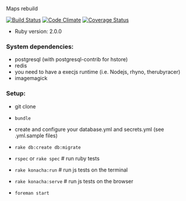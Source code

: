 Maps rebuild

[![Build Status](https://travis-ci.org/it3s/meppit.png?branch=master)](https://travis-ci.org/it3s/meppit)
[![Code Climate](https://codeclimate.com/github/it3s/meppit.png)](https://codeclimate.com/github/it3s/meppit)
[![Coverage Status](https://coveralls.io/repos/it3s/meppit/badge.png)](https://coveralls.io/r/it3s/meppit)

* Ruby version: 2.0.0

### System dependencies:

* postgresql (with postgresql-contrib for hstore)
* redis
* you need to have a execjs runtime (i.e. Nodejs, rhyno, therubyracer)
* imagemagick

### Setup:

* git clone
* `bundle`
* create and configure your database.yml and secrets.yml (see .yml.sample files)
* `rake db:create db:migrate`

* `rspec` or `rake spec` # run ruby tests
* `rake konacha:run` # run js tests on the terminal
* `rake konacha:serve` # run js tests on the browser

* `foreman start`

